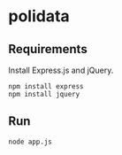 # polidata

## Requirements

Install Express.js and jQuery.

```
npm install express
npm install jquery
```

## Run

```
node app.js
```

